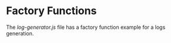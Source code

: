 # Factory Functions

The *log-generator.js* file has a factory function example for a logs generation.
